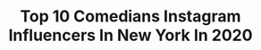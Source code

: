 ---
title: Top 10 Comedians Instagram Influencers In New York In 2020
description: >-
  Find top comedians Instagram influencers in New York in 2020. Most popular hashtags: #fashion #newyork #comedian #music.
platform: Instagram
profiles:
  - username: "evolvingoutloud"
    fullname: >-
      Kyle Cease
    location: "United States"
    followers: 23696
    engagement: 469
    commentsToLikes: 0.056956
    id: ck5hnep6pnnga0i11f00toc3p
    verified: false
    hashtags: ""
  - username: "o_dolly"
    fullname: >-
      Odaly Morales
    location: "United States"
    followers: 2894
    engagement: 1345
    commentsToLikes: 0.129816
    id: ck8ta3m0pqc9o0j78vhrrxfaz
    verified: false
    hashtags: "#photoshop, #quarantinelife, #bronxwhine, #cashappme"
  - username: "jiggycomedy"
    fullname: >-
      Mark “Jiggy” Jigarjian
    location: "United States"
    followers: 24521
    engagement: 293
    commentsToLikes: 0.054101
    id: ck55l40de0pc60i11nggw0irr
    verified: false
    hashtags: "#joke, #nostradamus, #rolltide, #impracticaljokersmovie"
  - username: "jacqthestripper"
    fullname: >-
      JACQ THE STRIPPER
    location: "United States"
    followers: 186450
    engagement: 220
    commentsToLikes: 0.011383
    id: ck0u88wfz6se70i19in849ui3
    verified: false
    hashtags: "#wetforchrist, #wost, #tbt, #happymothersday"
  - username: "steven_markow"
    fullname: >-
      Steven Markow
    location: "United States"
    followers: 9728
    engagement: 665
    commentsToLikes: 0.040069
    id: ck8sypfablhsb0j78l98i3lnn
    verified: false
    hashtags: "#introvertlife, #animatorsoninstagram, #characterdesign, #characteranimation"
  - username: "ritabrentcomedy"
    fullname: >-
      Rita Brent
    location: "United States"
    followers: 30149
    engagement: 242
    commentsToLikes: 0.048756
    id: ck6uaa2z62e0z0j71j5bkr4cs
    verified: false
    hashtags: "#happymothersday, #thankfultuesday, #magazine, #explorepage"
  - username: "madmamanyc"
    fullname: >-
      Alexandra Kohan
    location: "United States"
    followers: 82233
    engagement: 168
    commentsToLikes: 0.051877
    id: ck5zsgnidygnk0i142lmam9ow
    verified: false
    hashtags: "#mindfulliving, #bodypositive, #babor, #showerandtell"
  - username: "mrcommodore"
    fullname: >-
      Tyhem Commodore
    location: "United States"
    followers: 635353
    engagement: 214
    commentsToLikes: 0.059326
    id: ck0tsk91g04vp0i198vavm601
    verified: false
    hashtags: "#forlifeabc, #stankwalkchallenge, #baefitzcollection, #pokerbros"
  - username: "olyagrnp"
    fullname: >-
      Olya ⚡️ Grynko
    location: "United States"
    followers: 25246
    engagement: 130
    commentsToLikes: 0.053657
    id: ck8tb488lu7ak0j78whmbtioo
    verified: false
    hashtags: "#modelingwork, #myhometown, #lastdays, #fewmoredays"
  - username: "ronnychieng"
    fullname: >-
      Ronny Chieng
    location: "United States"
    followers: 227339
    engagement: 379
    commentsToLikes: 0.019455
    id: ck0ude7eziy3j0i19zxr3jabq
    verified: true
    hashtags: "#ultraboost20, #banana006"
---